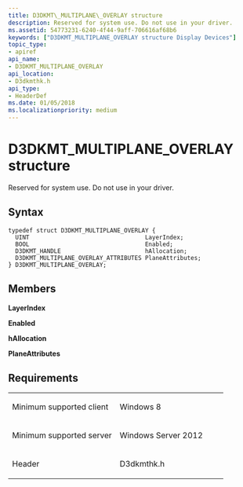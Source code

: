 ```yaml
---
title: D3DKMT\_MULTIPLANE\_OVERLAY structure
description: Reserved for system use. Do not use in your driver.
ms.assetid: 54773231-6240-4f44-9aff-706616af68b6
keywords: ["D3DKMT_MULTIPLANE_OVERLAY structure Display Devices"]
topic_type:
- apiref
api_name:
- D3DKMT_MULTIPLANE_OVERLAY
api_location:
- D3dkmthk.h
api_type:
- HeaderDef
ms.date: 01/05/2018
ms.localizationpriority: medium
---
```


# D3DKMT\_MULTIPLANE\_OVERLAY structure


Reserved for system use. Do not use in your driver.

Syntax
------

```ManagedCPlusPlus
typedef struct D3DKMT_MULTIPLANE_OVERLAY {
  UINT                                 LayerIndex;
  BOOL                                 Enabled;
  D3DKMT_HANDLE                        hAllocation;
  D3DKMT_MULTIPLANE_OVERLAY_ATTRIBUTES PlaneAttributes;
} D3DKMT_MULTIPLANE_OVERLAY;
```

Members
-------

**LayerIndex**

**Enabled**

**hAllocation**

**PlaneAttributes**

Requirements
------------

<table>
<colgroup>
<col width="50%" />
<col width="50%" />
</colgroup>
<tbody>
<tr class="odd">
<td align="left"><p>Minimum supported client</p></td>
<td align="left"><p>Windows 8</p></td>
</tr>
<tr class="even">
<td align="left"><p>Minimum supported server</p></td>
<td align="left"><p>Windows Server 2012</p></td>
</tr>
<tr class="odd">
<td align="left"><p>Header</p></td>
<td align="left">D3dkmthk.h</td>
</tr>
</tbody>
</table>

 

 





